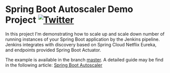 # Spring Boot Autoscaler Demo Project [![Twitter](https://img.shields.io/twitter/follow/piotr_minkowski.svg?style=social&logo=twitter&label=Follow%20Me)](https://twitter.com/piotr_minkowski)

In this project I'm demonstrating how to scale up and scale down number of running instances of your Spring Boot application by the Jenkins pipeline. Jenkins integrates with discovery based on Spring Cloud Netflix Eureka, and endpoints provided Spring Boot Actuator. 

The example is available in the branch [master](https://github.com/piomin/sample-spring-boot-autoscaler/tree/master). A detailed guide may be find in the following article: [Spring Boot Autoscaler](https://piotrminkowski.com/2018/09/18/spring-boot-autoscaler/)

